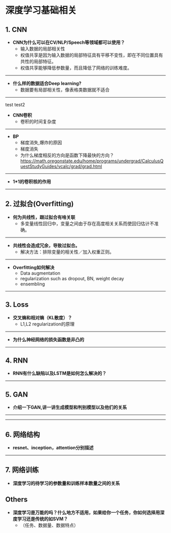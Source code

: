 # 深度学习基础相关

## 1. CNN
- **CNN为什么可以在CV/NLP/Speech等领域都可以使用？**
    * 输入数据的局部相关性
    * 权值共享是因为输入数据的局部特征具有平移不变性，即在不同位置具有共性的局部特征。
    * 权值共享能够降低参数量，而且降低了网络的训练难度。
-----------
- **什么样的数据适合Deep learning?**
    * 数据要有局部相关性，像表格类数据就不适合
-----------

test
test2



- **CNN卷积**
    - 卷积的时间复杂度
-----------

- **BP**
    * 梯度消失,爆炸的原因
    * 梯度消失
    * 为什么梯度相反的方向是函数下降最快的方向？
        https://math.oregonstate.edu/home/programs/undergrad/CalculusQuestStudyGuides/vcalc/grad/grad.html
-----------

- **1*1的卷积核的作用**
-----------


## 2. 过拟合(Overfitting)
- **何为共线性，跟过拟合有啥关联**
    * 多变量线性回归中，变量之间由于存在高度相关关系而使回归估计不准确。
-----------

- **共线性会造成冗余，导致过拟合。**
    * 解决方法：排除变量的相关性／加入权重正则。
-----------

- **Overfitting如何解决**
    * Data augmentation
    * regularization such as dropout, BN, weight decay
    * ensembling
-----------


## 3. Loss
- **交叉熵和相对熵（KL散度）？**
    * L1,L2 regularization的原理

-----------

- **为什么神经网络的损失函数是非凸的**

-----------

## 4. RNN
- **RNN有什么缺陷以及LSTM是如何怎么解决的？**
-----------

## 5. GAN 
- **介绍一下GAN,讲一讲生成模型和判别模型以及他们的关系**
-----------

-----------

## 6. 网络结构
- **resnet、inception，attention分别描述**


-----------

## 7. 网络训练
- **深度学习的待学习的参数量和训练样本数量之间的关系**
## Others
- **深度学习是万能的吗？什么地方不适用，如果给你一个任务，你如何选择用深度学习还是传统的如SVM？**
    * （任务、数据量、数据特点）